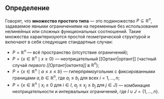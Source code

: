## Определение
Говорят, что **множество простого типа** — это подмножество $P \subseteq \mathbb{R}^n$, задаваемое явными ограничениями на переменные без использования нелинейных или сложных функциональных соотношений. Такие множества характеризуются простой геометрической структурой и включают в себя следующие стандартные случаи:

* $P = \mathbb{R}^n$ — всё пространство (отсутствие ограничений);
* $P = \{ x \in \mathbb{R}^n \mid x \geq 0 \}$ — неотрицательный [[Ортант|ортант]] (частный случай *первого [[Ортант|октанта]]* в $\mathbb{R}^n$);
* $P = \{ x \in \mathbb{R}^n \mid a \leq x \leq b \}$ — гиперпрямоугольник с фиксированными границами $a, b \in \mathbb{R}^n$, где $a_i \leq b_i$ для всех $i = 1, \dots, n$;
* $P = \{ x \in \mathbb{R}^n \mid x_i \geq 0 \text{ для } i \in I, \ a_j \leq x_j \leq b_j \text{ для } j \in J \}$ — комбинация неотрицательности и интервальных ограничений, где $I \cup J = \{1, \dots, n\}$.
